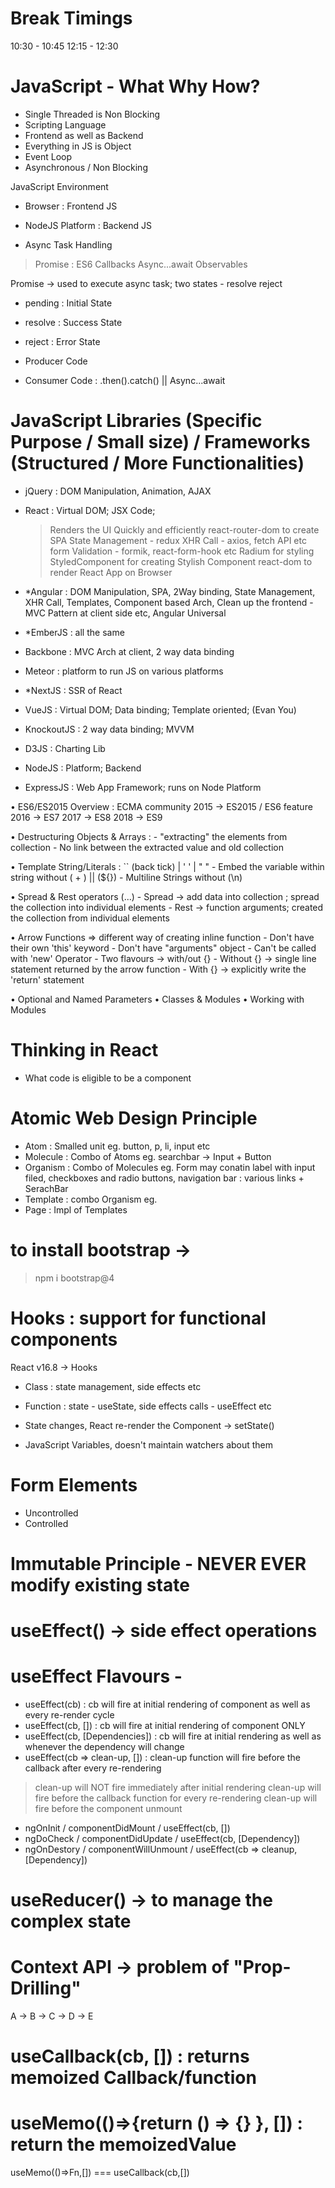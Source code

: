 # Break Timings
10:30 - 10:45 
12:15 - 12:30



# JavaScript - What Why How?
- Single Threaded is Non Blocking
- Scripting Language
- Frontend as well as Backend
- Everything in JS is Object
- Event Loop
- Asynchronous / Non Blocking 



JavaScript Environment
- Browser : Frontend JS
- NodeJS Platform : Backend JS


- Async Task Handling
> Promise : ES6
> Callbacks
> Async...await
> Observables

Promise -> used to execute async task; two states - resolve reject
- pending : Initial State
- resolve : Success State
- reject : Error State

- Producer Code
- Consumer Code : .then().catch() || Async...await



# JavaScript Libraries (Specific Purpose / Small size) / Frameworks (Structured / More Functionalities)
- jQuery : DOM Manipulation, Animation, AJAX
- React : Virtual DOM; JSX Code; 
    > Renders the UI Quickly and efficiently
    > react-router-dom to create SPA
    > State Management - redux
    > XHR Call - axios, fetch API etc
    > form Validation - formik, react-form-hook etc
    > Radium for styling
    > StyledComponent for creating Stylish Component
    > react-dom to render React App on Browser

- *Angular : DOM Manipulation, SPA, 2Way binding, State Management, XHR Call, Templates, Component based Arch, Clean up the frontend - MVC Pattern at client side etc, Angular Universal
- *EmberJS : all the same 
- Backbone : MVC Arch at client, 2 way data binding
- Meteor : platform to run JS on various platforms
- *NextJS : SSR of React
- VueJS : Virtual DOM; Data binding; Template oriented; (Evan You)
- KnockoutJS : 2 way data binding; MVVM
- D3JS : Charting Lib

- NodeJS : Platform; Backend
- ExpressJS : Web App Framework; runs on Node Platform



•	ES6/ES2015 Overview : ECMA community
    2015 -> ES2015 / ES6 feature
    2016 -> ES7
    2017 -> ES8
    2018 -> ES9


•	Destructuring Objects & Arrays : 
    - "extracting" the elements from collection
    - No link between the extracted value and old collection

•	Template String/Literals : `` (back tick) | ' ' | " "
    - Embed the variable within string without ( + ) || (${})
    - Multiline Strings without (\n)


•	Spread & Rest operators (...)
    - Spread -> add data into collection ; spread the collection into individual elements
    - Rest -> function arguments; created the collection from individual elements


•	Arrow Functions => different way of creating inline function
    - Don't have their own 'this' keyword 
    - Don't have "arguments" object
    - Can't be called with 'new' Operator
    - Two flavours -> with/out {}
    - Without {} -> single line statement returned by the arrow function
    - With {} -> explicitly write the 'return' statement





•	Optional and Named Parameters
•	Classes & Modules
•	Working with Modules


# Thinking in React
- What code is eligible to be a component

# Atomic Web Design Principle
- Atom : Smalled unit eg. button, p, li, input etc
- Molecule : Combo of Atoms eg. searchbar -> Input + Button
- Organism : Combo of Molecules eg. Form may conatin label with input filed, checkboxes and radio buttons, navigation bar : various links + SerachBar
- Template : combo Organism eg. 
- Page : Impl of Templates


# to install bootstrap -> 
> npm i bootstrap@4


# Hooks : support for functional components

React v16.8 -> Hooks

- Class : state management, side effects etc

- Function : state - useState, side effects calls  - useEffect etc


- State changes, React re-render the Component -> setState()
- JavaScript Variables, doesn't maintain watchers about them


# Form Elements
- Uncontrolled
- Controlled

# Immutable Principle - NEVER EVER modify existing state


# useEffect() -> side effect operations
# useEffect Flavours -
- useEffect(cb) : cb will fire at initial rendering of component as well as every re-render cycle
- useEffect(cb, []) : cb will fire at initial rendering of component ONLY
- useEffect(cb, [Dependencies]) : cb will fire at initial rendering as well as whenever the dependency will change
- useEffect(cb => clean-up, []) : clean-up function will fire before the callback after every re-rendering
> clean-up will NOT fire immediately after initial rendering
> clean-up will fire before the callback function for every re-rendering
> clean-up will fire before the component unmount


- ngOnInit / componentDidMount / useEffect(cb, [])
- ngDoCheck / componentDidUpdate / useEffect(cb, [Dependency])
- ngOnDestory / componentWillUnmount / useEffect(cb => cleanup, [Dependency])



# useReducer() -> to manage the complex state



# Context API -> problem of "Prop-Drilling"

A -> B -> C -> D -> E

# useCallback(cb, []) : returns memoized Callback/function

# useMemo(()=>{return () => {} }, []) : return the memoizedValue

useMemo(()=>Fn,[]) === useCallback(cb,[])